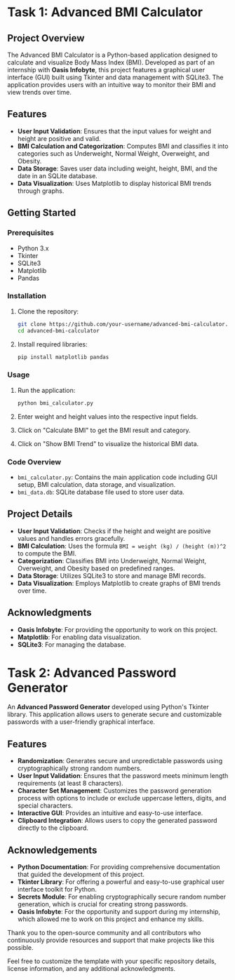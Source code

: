 # Task 1: Advanced BMI Calculator

## Project Overview

The Advanced BMI Calculator is a Python-based application designed to calculate and visualize Body Mass Index (BMI). Developed as part of an internship with **Oasis Infobyte**, this project features a graphical user interface (GUI) built using Tkinter and data management with SQLite3. The application provides users with an intuitive way to monitor their BMI and view trends over time.

## Features

- **User Input Validation**: Ensures that the input values for weight and height are positive and valid.
- **BMI Calculation and Categorization**: Computes BMI and classifies it into categories such as Underweight, Normal Weight, Overweight, and Obesity.
- **Data Storage**: Saves user data including weight, height, BMI, and the date in an SQLite database.
- **Data Visualization**: Uses Matplotlib to display historical BMI trends through graphs.

## Getting Started

### Prerequisites

- Python 3.x
- Tkinter
- SQLite3
- Matplotlib
- Pandas

### Installation

1. Clone the repository:
    ```bash
    git clone https://github.com/your-username/advanced-bmi-calculator.git
    cd advanced-bmi-calculator
    ```

2. Install required libraries:
    ```bash
    pip install matplotlib pandas
    ```

### Usage

1. Run the application:
    ```bash
    python bmi_calculator.py
    ```

2. Enter weight and height values into the respective input fields.
3. Click on "Calculate BMI" to get the BMI result and category.
4. Click on "Show BMI Trend" to visualize the historical BMI data.

### Code Overview

- `bmi_calculator.py`: Contains the main application code including GUI setup, BMI calculation, data storage, and visualization.
- `bmi_data.db`: SQLite database file used to store user data.

## Project Details

- **User Input Validation**: Checks if the height and weight are positive values and handles errors gracefully.
- **BMI Calculation**: Uses the formula `BMI = weight (kg) / (height (m))^2` to compute the BMI.
- **Categorization**: Classifies BMI into Underweight, Normal Weight, Overweight, and Obesity based on predefined ranges.
- **Data Storage**: Utilizes SQLite3 to store and manage BMI records.
- **Data Visualization**: Employs Matplotlib to create graphs of BMI trends over time.


## Acknowledgments

- **Oasis Infobyte**: For providing the opportunity to work on this project.
- **Matplotlib**: For enabling data visualization.
- **SQLite3**: For managing the database.


# Task 2: Advanced Password Generator

An **Advanced Password Generator** developed using Python's Tkinter library. This application allows users to generate secure and customizable passwords with a user-friendly graphical interface. 

## Features

- **Randomization**: Generates secure and unpredictable passwords using cryptographically strong random numbers.
- **User Input Validation**: Ensures that the password meets minimum length requirements (at least 8 characters).
- **Character Set Management**: Customizes the password generation process with options to include or exclude uppercase letters, digits, and special characters.
- **Interactive GUI**: Provides an intuitive and easy-to-use interface.
- **Clipboard Integration**: Allows users to copy the generated password directly to the clipboard.

## Acknowledgements

- **Python Documentation**: For providing comprehensive documentation that guided the development of this project.
- **Tkinter Library**: For offering a powerful and easy-to-use graphical user interface toolkit for Python.
- **Secrets Module**: For enabling cryptographically secure random number generation, which is crucial for creating strong passwords.
- **Oasis Infobyte**: For the opportunity and support during my internship, which allowed me to work on this project and enhance my skills.

Thank you to the open-source community and all contributors who continuously provide resources and support that make projects like this possible.

Feel free to customize the template with your specific repository details, license information, and any additional acknowledgments.
